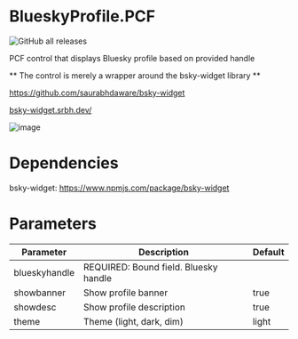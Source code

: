 # BlueskyProfile.PCF
![GitHub all releases](https://img.shields.io/github/downloads/drivardxrm/BlueskyProfile.PCF/total)

PCF control that displays Bluesky profile based on provided handle

** The control is merely a wrapper around the bsky-widget library **

https://github.com/saurabhdaware/bsky-widget

[bsky-widget.srbh.dev/](https://bsky-widget.srbh.dev/)

![image](https://github.com/user-attachments/assets/564b8345-eb39-43bc-9b0f-9c39e963aa3b)


# Dependencies
bsky-widget: https://www.npmjs.com/package/bsky-widget 

# Parameters
| Parameter         | Description                                                                                  | Default     |
|-------------------|----------------------------------------------------------------------------------------------|----------   |
| blueskyhandle  | REQUIRED: Bound field. Bluesky handle                             |             |
| showbanner  | Show profile banner  |     true        |
| showdesc  | Show profile description  |     true        |
| theme    | Theme (light, dark, dim)    | light |

